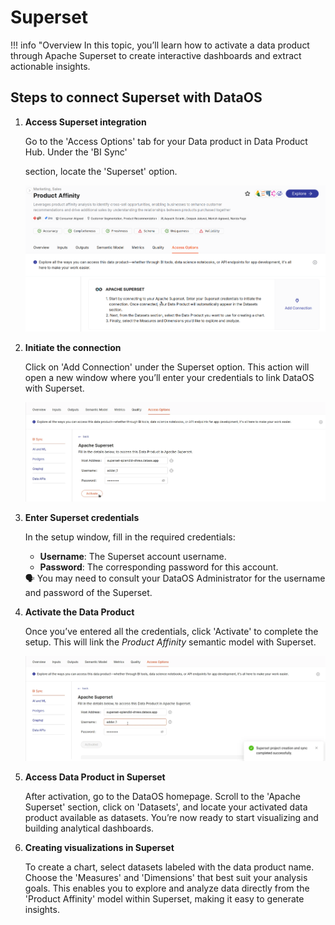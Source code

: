 # Superset

!!! info "Overview
    In this topic, you’ll learn how to activate a data product through Apache Superset to create interactive dashboards and extract actionable insights.

## Steps to connect Superset with DataOS

1. **Access Superset integration**
    
    Go to the 'Access Options' tab for your Data product in Data Product Hub. Under the 'BI Sync'
    
    section, locate the 'Superset' option.
    
    ![superset_sync.png](/learn/dp_consumer_learn_track/integrate_bi_tools/superset/superset_sync.png)
    
2. **Initiate the connection**
    
    Click on 'Add Connection' under the Superset option. This action will open a new window where you’ll enter your credentials to link DataOS with Superset.
    

    ![superset_conn.png](/learn/dp_consumer_learn_track/integrate_bi_tools/superset/superset_conn.png)

3. **Enter Superset credentials**
    
    In the setup window, fill in the required credentials:
    
    - **Username**: The Superset account username.
    - **Password**: The corresponding password for this account.
    
    <aside class="callout">
    🗣 You may need to consult your DataOS Administrator for the username and password of the Superset.
    </aside>
    
4. **Activate the Data Product**
    
    Once you’ve entered all the credentials, click 'Activate' to complete the setup. This will link the *Product Affinity* semantic model with Superset.
    
    ![superset-connections.png](/learn/dp_consumer_learn_track/integrate_bi_tools/superset/superset-connections.png)
    
5. **Access Data Product in Superset**
    
    After activation, go to the DataOS homepage. Scroll to the 'Apache Superset' section, click on 'Datasets', and locate your activated data product available as datasets. You’re now ready to start visualizing and building analytical dashboards.
    
6. **Creating visualizations in Superset**
    
    To create a chart, select datasets labeled with the data product name. Choose the 'Measures' and 'Dimensions' that best suit your analysis goals. This enables you to explore and analyze data directly from the 'Product Affinity' model within Superset, making it easy to generate insights.